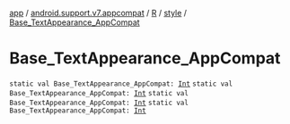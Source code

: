 [app](../../../index.md) / [android.support.v7.appcompat](../../index.md) / [R](../index.md) / [style](index.md) / [Base_TextAppearance_AppCompat](.)

# Base_TextAppearance_AppCompat

`static val Base_TextAppearance_AppCompat: `[`Int`](https://kotlinlang.org/api/latest/jvm/stdlib/kotlin/-int/index.html)
`static val Base_TextAppearance_AppCompat: `[`Int`](https://kotlinlang.org/api/latest/jvm/stdlib/kotlin/-int/index.html)
`static val Base_TextAppearance_AppCompat: `[`Int`](https://kotlinlang.org/api/latest/jvm/stdlib/kotlin/-int/index.html)
`static val Base_TextAppearance_AppCompat: `[`Int`](https://kotlinlang.org/api/latest/jvm/stdlib/kotlin/-int/index.html)
